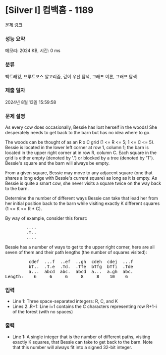 # [Silver I] 컴백홈 - 1189 

[문제 링크](https://www.acmicpc.net/problem/1189) 

### 성능 요약

메모리: 2024 KB, 시간: 0 ms

### 분류

백트래킹, 브루트포스 알고리즘, 깊이 우선 탐색, 그래프 이론, 그래프 탐색

### 제출 일자

2024년 8월 13일 15:59:58

### 문제 설명

<p>As every cow does occasionally, Bessie has lost herself in the woods! She desperately needs to get back to the barn but has no idea where to go.</p>

<p>The woods can be thought of as an R x C grid (1 <= R <= 5; 1 <= C <= 5). Bessie is located in the lower left corner at row 1, column 1; the barn is located in the upper right corner at in row R, column C.  Each square in the grid is either empty (denoted by '.') or blocked by a tree (denoted by 'T'). Bessie's square and the barn will always be empty.</p>

<p>From a given square, Bessie may move to any adjacent square (one that shares a long edge with Bessie's current square) as long as it is empty. As Bessie is quite a smart cow, she never visits a square twice on the way back to the barn.</p>

<p>Determine the number of different ways Bessie can take that lead her from her initial position back to the barn while visiting exactly K different squares (1 <= K <= R * C).</p>

<p>By way of example, consider this forest:</p>

<pre>        ....
        .T..
        ....
</pre>

<p>Bessie has a number of ways to get to the upper right corner, here are all seven of them and their path lengths (the number of squares visited):</p>

<pre>         cdef  ...f  ..ef  ..gh  cdeh  cdej  ...f  
         bT..  .T.e  .Td.  .Tfe  bTfg  bTfi  .Tde  
         a...  abcd  abc.  abcd  a...  a.gh  abc.  
Length:    6     6     6     8     8    10    6
</pre>

### 입력 

 <ul>
	<li>Line 1: Three space-separated integers: R, C, and K</li>
	<li>Lines 2..R+1: Line i+1 contains the C characters representing row R+1-i of the forest (with no spaces)</li>
</ul>

### 출력 

 <ul>
	<li>Line 1: A single integer that is the number of different paths, visiting exactly K squares, that Bessie can take to get back to the barn. Note that this number will always fit into a signed 32-bit integer.</li>
</ul>

<p> </p>

